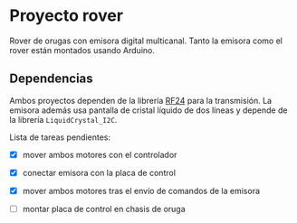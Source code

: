 # Proyecto rover 

Rover de orugas con emisora digital multicanal. Tanto la emisora como el rover están montados usando Arduino. 


## Dependencias

Ambos proyectos dependen de la librería [RF24](http://nRF24.github.io/RF24) para la transmisión. La emisora además usa pantalla de cristal líquido de dos líneas y depende de la librería `LiquidCrystal_I2C`.


Lista de tareas pendientes:

- [x] mover ambos motores con el controlador
- [x] conectar emisora con la placa de control
- [x] mover ambos motores tras el envío de comandos de la emisora
- [ ] montar placa de control en chasis de oruga

